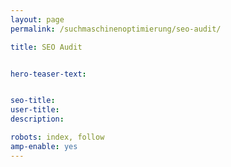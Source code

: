 ```yaml
---
layout: page
permalink: /suchmaschinenoptimierung/seo-audit/

title: SEO Audit


hero-teaser-text:


seo-title: 
user-title: 
description: 

robots: index, follow
amp-enable: yes
---
```






